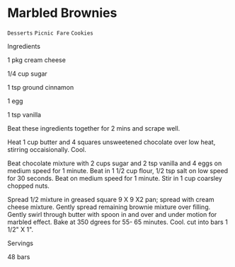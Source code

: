 # Marbled Brownies

`Desserts` `Picnic Fare` `Cookies`

 

  Ingredients  

  1 pkg cream cheese

1/4 cup sugar

1 tsp ground cinnamon

1 egg

1 tsp vanilla

Beat these ingredients together for 2 mins and scrape well. 

Heat 1 cup butter and 4 squares unsweetened chocolate over low heat, stirring occaisionally. Cool.

Beat chocolate mixture with 2 cups sugar and 2 tsp vanilla and 4 eggs on medium speed for 1 minute. Beat in 1 1/2 cup flour, 1/2 tsp salt on low speed for 30 seconds. Beat on medium speed for 1 minute. Stir in 1 cup coarsley chopped nuts. 

Spread 1/2 mixture in greased square 9 X 9 X2 pan; spread with cream cheese mixture. Gently spread remaining brownie mixture over filling. Gently swirl through butter with spoon in and over and under motion for marbled effect. Bake at 350 dgrees for 55- 65 minutes. Cool. cut into bars 1 1/2" X 1".  

   Servings  

  48 bars  

 
